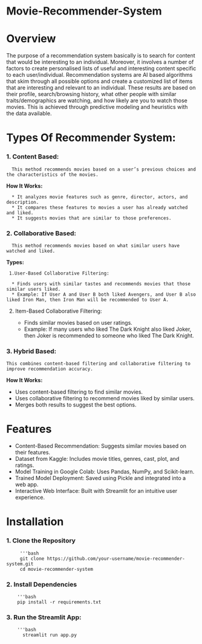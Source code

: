 # Movie-Recommender-System

# Overview #

The purpose of a recommendation system basically is to search for content that would be interesting to an individual. Moreover, it involves a number of factors to create personalised lists of useful and interesting content specific to each user/individual. Recommendation systems are AI based algorithms that skim through all possible options and create a customized list of items that are interesting and relevant to an individual. These results are based on their profile, search/browsing history, what other people with similar traits/demographics are watching, and how likely are you to watch those movies. This is achieved through predictive modeling and heuristics with the data available.


# Types Of Recommender System: #

  ### 1. Content Based:

      This method recommends movies based on a user’s previous choices and the characteristics of the movies.  
   **How It Works:**

      * It analyzes movie features such as genre, director, actors, and description.
      * It compares these features to movies a user has already watched and liked.
      * It suggests movies that are similar to those preferences.


  ### 2. Collaborative Based:

      This method recommends movies based on what similar users have watched and liked.
      
   **Types:**

   
     1.User-Based Collaborative Filtering:
     
      * Finds users with similar tastes and recommends movies that those similar users liked.
      * Example: If User A and User B both liked Avengers, and User B also liked Iron Man, then Iron Man will be recommended to User A.

      
    
   2. Item-Based Collaborative Filtering:

      * Finds similar movies based on user ratings.
      * Example: If many users who liked The Dark Knight also liked Joker, then Joker is recommended to someone who liked The Dark Knight.

### 3. Hybrid Based:
    
    This combines content-based filtering and collaborative filtering to improve recommendation accuracy.

**How It Works:**

   * Uses content-based filtering to find similar movies.
   * Uses collaborative filtering to recommend movies liked by similar users.
   * Merges both results to suggest the best options.
     


# Features #


  * Content-Based Recommendation: Suggests similar movies based on their features.
  * Dataset from Kaggle: Includes movie titles, genres, cast, plot, and ratings.
  * Model Training in Google Colab: Uses Pandas, NumPy, and Scikit-learn.
  * Trained Model Deployment: Saved using Pickle and integrated into a web app.
  * Interactive Web Interface: Built with Streamlit for an intuitive user experience.



# Installation #


  ### 1. Clone the Repository


         '''bash
         git clone https://github.com/your-username/movie-recommender-system.git
         cd movie-recommender-system

         
  ### 2. Install Dependencies


        '''bash
        pip install -r requirements.txt


  ### 3. Run the Streamlit App:


        '''bash
          streamlit run app.py

  
        
  

